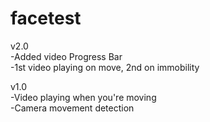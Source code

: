 # facetest

v2.0 </br>
        -Added video Progress Bar </br>
        -1st video playing on move, 2nd on immobility </br>
        
v1.0<br>
        -Video playing when you're moving </br>
        -Camera movement detection </br>
